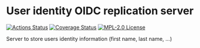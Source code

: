 # User identity OIDC replication server

[![Actions Status](https://github.com/gridsuite/user-identity-oidc-replication-server/actions/workflows/build.yml/badge.svg?branch=main)](https://github.com/gridsuite/user-identity-oidc-replication-server/actions)
[![Coverage Status](https://sonarcloud.io/api/project_badges/measure?project=org.gridsuite%3Auser-identity-oidc-replication-server&metric=coverage)](https://sonarcloud.io/component_measures?id=org.gridsuite%3Auser-identity-oidc-replication-server&metric=coverage)
[![MPL-2.0 License](https://img.shields.io/badge/license-MPL_2.0-blue.svg)](https://www.mozilla.org/en-US/MPL/2.0/)

Server to store users identity information (first name, last name, ...)
